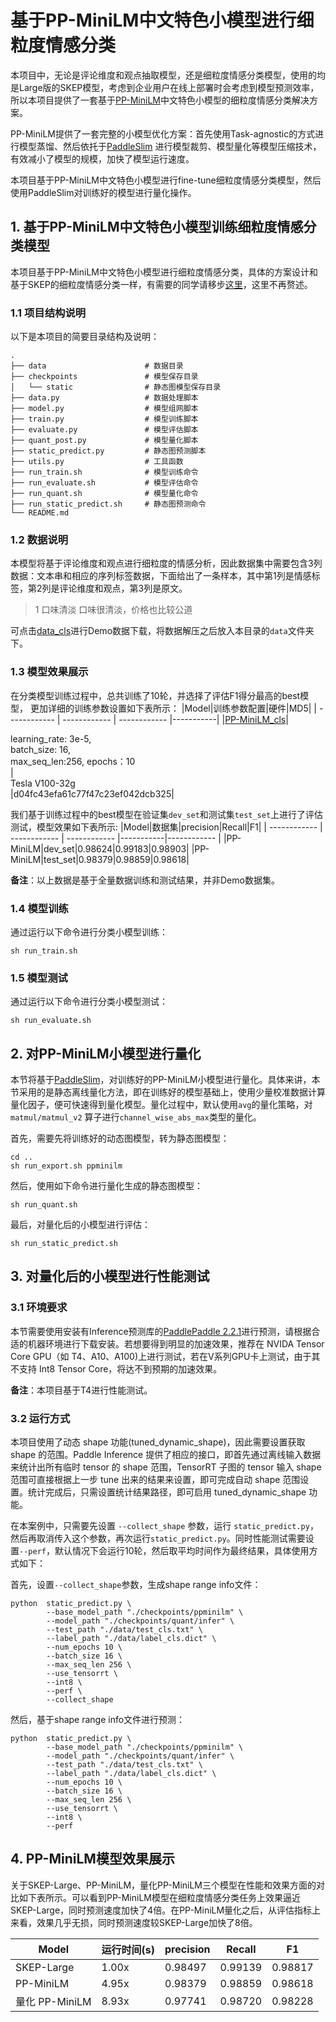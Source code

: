 # 基于PP-MiniLM中文特色小模型进行细粒度情感分类

本项目中，无论是评论维度和观点抽取模型，还是细粒度情感分类模型，使用的均是Large版的SKEP模型，考虑到企业用户在线上部署时会考虑到模型预测效率，所以本项目提供了一套基于[PP-MiniLM](https://github.com/LiuChiachi/PaddleNLP/tree/add-ppminilm/examples/model_compression/PP-MiniLM)中文特色小模型的细粒度情感分类解决方案。

PP-MiniLM提供了一套完整的小模型优化方案：首先使用Task-agnostic的方式进行模型蒸馏、然后依托于[PaddleSlim](https://github.com/PaddlePaddle/PaddleSlim) 进行模型裁剪、模型量化等模型压缩技术，有效减小了模型的规模，加快了模型运行速度。

本项目基于PP-MiniLM中文特色小模型进行fine-tune细粒度情感分类模型，然后使用PaddleSlim对训练好的模型进行量化操作。


## 1. 基于PP-MiniLM中文特色小模型训练细粒度情感分类模型

本项目基于PP-MiniLM中文特色小模型进行细粒度情感分类，具体的方案设计和基于SKEP的细粒度情感分类一样，有需要的同学请移步[这里](./../classification/README.md)，这里不再赘述。

### 1.1 项目结构说明
以下是本项目的简要目录结构及说明：

```shell
.
├── data                      # 数据目录
├── checkpoints               # 模型保存目录
│   └── static                # 静态图模型保存目录
├── data.py                   # 数据处理脚本
├── model.py                  # 模型组网脚本
├── train.py                  # 模型训练脚本
├── evaluate.py               # 模型评估脚本
├── quant_post.py             # 模型量化脚本
├── static_predict.py         # 静态图预测脚本
├── utils.py                  # 工具函数
├── run_train.sh              # 模型训练命令
├── run_evaluate.sh           # 模型评估命令
├── run_quant.sh              # 模型量化命令
├── run_static_predict.sh     # 静态图预测命令
└── README.md
```

### 1.2 数据说明

本模型将基于评论维度和观点进行细粒度的情感分析，因此数据集中需要包含3列数据：文本串和相应的序列标签数据，下面给出了一条样本，其中第1列是情感标签，第2列是评论维度和观点，第3列是原文。

> 1   口味清淡   口味很清淡，价格也比较公道

可点击[data_cls](https://bj.bcebos.com/v1/paddlenlp/data/data_ext.tar.gz)进行Demo数据下载，将数据解压之后放入本目录的`data`文件夹下。

### 1.3 模型效果展示

在分类模型训练过程中，总共训练了10轮，并选择了评估F1得分最高的best模型， 更加详细的训练参数设置如下表所示：
|Model|训练参数配置|硬件|MD5|
| ------------ | ------------ | ------------ |-----------|
|[PP-MiniLM_cls](https://bj.bcebos.com/paddlenlp/models/best_mini.pdparams)|<div style="width: 150pt"> learning_rate: 3e-5, batch_size: 16, max_seq_len:256, epochs：10 </div>|<div style="width: 100pt">Tesla V100-32g</div>|d04fc43efa61c77f47c23ef042dcb325|

我们基于训练过程中的best模型在验证集`dev_set`和测试集`test_set`上进行了评估测试，模型效果如下表所示:
|Model|数据集|precision|Recall|F1|
| ------------ | ------------ | ------------ |-----------|------------ |
|PP-MiniLM|dev_set|0.98624|0.99183|0.98903|
|PP-MiniLM|test_set|0.98379|0.98859|0.98618|

**备注**：以上数据是基于全量数据训练和测试结果，并非Demo数据集。

### 1.4 模型训练
通过运行以下命令进行分类小模型训练：
```shell
sh run_train.sh
```

### 1.5 模型测试
通过运行以下命令进行分类小模型测试：
```shell
sh run_evaluate.sh
```

## 2. 对PP-MiniLM小模型进行量化
本节将基于[PaddleSlim](https://github.com/PaddlePaddle/PaddleSlim)，对训练好的PP-MiniLM小模型进行量化。具体来讲，本节采用的是静态离线量化方法，即在训练好的模型基础上，使用少量校准数据计算量化因子，便可快速得到量化模型。量化过程中，默认使用`avg`的量化策略，对`matmul/matmul_v2` 算子进行`channel_wise_abs_max`类型的量化。

首先，需要先将训练好的动态图模型，转为静态图模型：
```shell
cd ..
sh run_export.sh ppminilm
```

然后，使用如下命令进行量化生成的静态图模型：
```shell
sh run_quant.sh
```

最后，对量化后的小模型进行评估：
```shell
sh run_static_predict.sh
```

## 3. 对量化后的小模型进行性能测试

### 3.1 环境要求
本节需要使用安装有Inference预测库的[PaddlePaddle 2.2.1](https://paddleinference.paddlepaddle.org.cn/user_guides/download_lib.html)进行预测，请根据合适的机器环境进行下载安装。若想要得到明显的加速效果，推荐在 NVIDA Tensor Core GPU（如 T4、A10、A100)上进行测试，若在V系列GPU卡上测试，由于其不支持 Int8 Tensor Core，将达不到预期的加速效果。

**备注**：本项目基于T4进行性能测试。

### 3.2 运行方式
本项目使用了动态 shape 功能(tuned_dynamic_shape)，因此需要设置获取 shape 的范围。Paddle Inference 提供了相应的接口，即首先通过离线输入数据来统计出所有临时 tensor 的 shape 范围，TensorRT 子图的 tensor 输入 shape 范围可直接根据上一步 tune 出来的结果来设置，即可完成自动 shape 范围设置。统计完成后，只需设置统计结果路径，即可启用 tuned_dynamic_shape 功能。

在本案例中，只需要先设置 `--collect_shape` 参数，运行 `static_predict.py`，然后再取消传入这个参数，再次运行`static_predict.py`。同时性能测试需要设置`--perf`，默认情况下会运行10轮，然后取平均时间作为最终结果，具体使用方式如下：

首先，设置`--collect_shape`参数，生成shape range info文件：
```shell
python  static_predict.py \
        --base_model_path "./checkpoints/ppminilm" \
        --model_path "./checkpoints/quant/infer" \
        --test_path "./data/test_cls.txt" \
        --label_path "./data/label_cls.dict" \
        --num_epochs 10 \
        --batch_size 16 \
        --max_seq_len 256 \
        --use_tensorrt \
        --int8 \
        --perf \
        --collect_shape
```
然后，基于shape range info文件进行预测：
```shell
python  static_predict.py \
        --base_model_path "./checkpoints/ppminilm" \
        --model_path "./checkpoints/quant/infer" \
        --test_path "./data/test_cls.txt" \
        --label_path "./data/label_cls.dict" \
        --num_epochs 10 \
        --batch_size 16 \
        --max_seq_len 256 \
        --use_tensorrt \
        --int8 \
        --perf
```


## 4. PP-MiniLM模型效果展示

关于SKEP-Large、PP-MiniLM，量化PP-MiniLM三个模型在性能和效果方面的对比如下表所示。可以看到PP-MiniLM模型在细粒度情感分类任务上效果逼近SKEP-Large，同时预测速度加快了4倍。在PP-MiniLM量化之后，从评估指标上来看，效果几乎无损，同时预测速度较SKEP-Large加快了8倍。

|Model|运行时间(s)|precision|Recall|F1|
| ------------ | ------------ | ------------ |-----------|------------ |
|SKEP-Large|1.00x|0.98497|0.99139|0.98817|
|PP-MiniLM|4.95x|0.98379|0.98859|0.98618|
|量化 PP-MiniLM|8.93x|0.97741|0.98720|0.98228|
